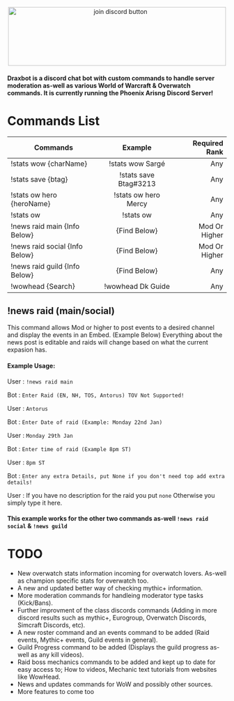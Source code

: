<p style="text-align:center;"><a href="https://discord.gg/QgpeB8x"><img src="https://forum.twisted-gamers.net/applications/core/interface/imageproxy/imageproxy.php?img=http%3A%2F%2Fi.imgur.com%2FKAlNZDi.png&key=875c4437b4e43b5b83287832cd7476cf30b764ca92ab8529c2f0a7b52960a024" alt="join discord button" height="135" width="500"></a></p>

#### Draxbot is a discord chat bot with custom commands to handle server moderation as-well as various World of Warcraft & Overwatch commands. It is currently running the Phoenix Arisng Discord Server!

# Commands List

| Commands                       | Example               | Required Rank  |
| ------------------------------ |:---------------------:| --------------:|
| !stats wow {charName}          | !stats wow Sargé      | Any            |
| !stats save {btag}             | !stats save Btag#3213 | Any            |
| !stats ow hero {heroName}      | !stats ow hero Mercy  | Any            |
| !stats ow                      | !stats ow             | Any            |
| !news raid main {Info Below}   | {Find Below}          | Mod Or Higher  |
| !news raid social {Info Below} | {Find Below}          | Mod Or Higher  |
| !news raid guild  {Info Below} | {Find Below}          | Any            |
| !wowhead {Search}              | !wowhead Dk Guide     | Any            |

## !news raid (main/social)
This command allows Mod or higher to post events to a desired channel and display the events in an Embed. (Example Below)
Everything about the news post is editable and raids will change based on what the current expasion has.
#### Example Usage:
User :  ``!news raid main``

Bot  :  ``Enter Raid (EN, NH, TOS, Antorus) TOV Not Supported!``

User :  ``Antorus``

Bot  :  ``Enter Date of raid (Example: Monday 22nd Jan)``

User :  ``Monday 29th Jan``

Bot  :  ``Enter time of raid (Example 8pm ST)``

User :  ``8pm ST``

Bot  :  ``Enter any extra Details, put None if you don't need top add extra details!``

User :  If you have no description for the raid you put ``none`` Otherwise you simply type it here.

#### This example works for the other two commands as-well ``!news raid social`` & ``!news guild``

# TODO

* New overwatch stats information incoming for overwatch lovers. As-well as champion specific stats for overwatch too.
* A new and updated better way of checking mythic+ information. 
* More moderation commands for handleing moderator type tasks (Kick/Bans).
* Further improvment of the class discords commands (Adding in more discord results such as mythic+, Eurogroup, Overwatch Discords, Simcraft Discords, etc).
* A new roster command and an events command to be added (Raid events, Mythic+ events, Guild events in general).
* Guild Progress command to be added (Displays the guild progress as-well as any kill videos).
* Raid boss mechanics commands to be added and kept up to date for easy access to; How to videos, Mechanic text tutorials from websites like WowHead.
* News and updates commands for WoW and possibly other sources.
* More features to come too
